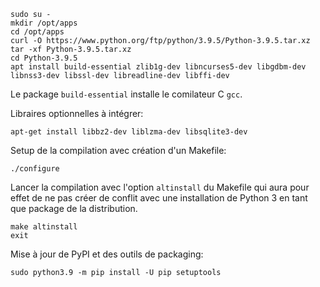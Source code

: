```
sudo su -
mkdir /opt/apps
cd /opt/apps
curl -O https://www.python.org/ftp/python/3.9.5/Python-3.9.5.tar.xz
tar -xf Python-3.9.5.tar.xz
cd Python-3.9.5
apt install build-essential zlib1g-dev libncurses5-dev libgdbm-dev libnss3-dev libssl-dev libreadline-dev libffi-dev
```

Le package `build-essential` installe le comilateur C `gcc`.

Libraires optionnelles à intégrer:

```
apt-get install libbz2-dev liblzma-dev libsqlite3-dev
```

Setup de la compilation avec création d'un Makefile:

```
./configure
```

Lancer la compilation avec l'option `altinstall` du Makefile qui aura pour effet
de ne pas créer de conflit avec une installation de Python 3 en tant que package de la distribution.

```
make altinstall
exit
```

Mise à jour de PyPI et des outils de packaging:

```
sudo python3.9 -m pip install -U pip setuptools
```
